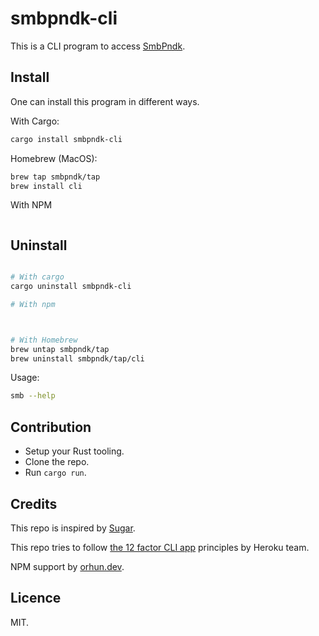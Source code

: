 # smbpndk-cli

This is a CLI program to access [SmbPndk](https://smbpndk.com/).

## Install

One can install this program in different ways. 

With Cargo:

```bash
cargo install smbpndk-cli
```

Homebrew (MacOS):

```bash
brew tap smbpndk/tap
brew install cli
```

With NPM

```
```

## Uninstall

```bash

# With cargo
cargo uninstall smbpndk-cli

# With npm



# With Homebrew
brew untap smbpndk/tap 
brew uninstall smbpndk/tap/cli
```

Usage:

```bash
smb --help
```

## Contribution

- Setup your Rust tooling.
- Clone the repo.
- Run `cargo run`.

## Credits

This repo is inspired by [Sugar](https://github.com/metaplex-foundation/sugar).

This repo tries to follow [the 12 factor CLI app](https://medium.com/@jdxcode/12-factor-cli-apps-dd3c227a0e46) principles by Heroku team.

NPM support by [orhun.dev](https://blog.orhun.dev/packaging-rust-for-npm/).

## Licence

MIT.
